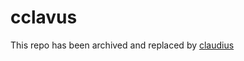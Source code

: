 
<!-- README.md is generated from README.Rmd. Please edit that file -->

# cclavus

<!-- badges: start -->
<!-- badges: end -->

This repo has been archived and replaced by
[claudius](https://github.com/jvieroe/claudius)
